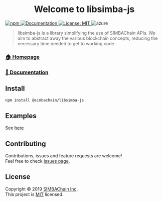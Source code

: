 <h1 align="center">Welcome to libsimba-js</h1>
<p>
  <a href="https://www.npmjs.com/package/@simbachain/libsimba-js">
    <img alt="npm" src="https://img.shields.io/npm/dw/@simbachain/libsimba-js?style=flat">  
  </a>
  <a href="https://simbachain.github.io/libsimba-js">
    <img alt="Documentation" src="https://img.shields.io/badge/documentation-yes-brightgreen.svg?style=flat" target="_blank" />
  </a>
  <a href="https://github.com/SIMBAChain/libsimba-js/blob/master/LICENSE">
    <img alt="License: MIT" src="https://img.shields.io/badge/License-MIT-yellow.svg?style=flat" target="_blank" />
  </a>
  <img alt="azure" src="https://dev.azure.com/SimbaChain/libSimba/_apis/build/status/SIMBAChain.libsimba-js-develop?branchName=develop">
</p>

> libsimba-js is a library simplifying the use of SIMBAChain APIs. We aim to abstract away the various blockchain concepts, reducing the necessary time needed to get to working code.

### [🏠 Homepage](https://github.com/simbachain/libsimba-js#readme)
### [📝 Documentation](https://simbachain.github.io/libsimba-js)

## Install

```sh
npm install @simbachain/libsimba-js
```

## Examples

See [here](https://simbachain.github.io/libsimba-js/example.html)

## Contributing

Contributions, issues and feature requests are welcome!<br />Feel free to check [issues page](https://github.com/simbachain/libsimba-js/issues).

## License

Copyright © 2019 [SIMBAChain Inc](https://simbachain.com/).<br />
This project is [MIT](https://github.com/SIMBAChain/libsimba-js/blob/master/LICENSE) licensed.
